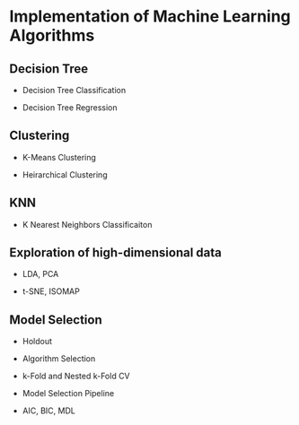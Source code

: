 # Implementation of Machine Learning Algorithms

## Decision Tree

- Decision Tree Classification

- Decision Tree Regression

## Clustering

- K-Means Clustering

- Heirarchical Clustering

## KNN

- K Nearest Neighbors Classificaiton

## Exploration of high-dimensional data

- LDA, PCA

- t-SNE, ISOMAP

## Model Selection

- Holdout

- Algorithm Selection

- k-Fold and Nested k-Fold CV

- Model Selection Pipeline

- AIC, BIC, MDL
